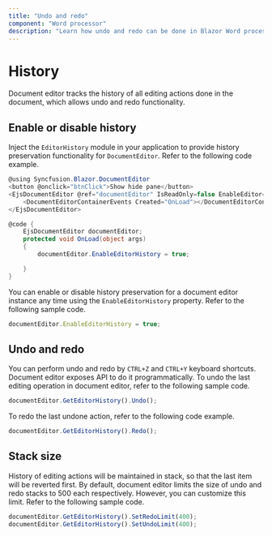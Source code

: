 ```yaml
---
title: "Undo and redo"
component: "Word processor"
description: "Learn how undo and redo can be done in Blazor Word processor and how to customize its limit."
---
```


# History

Document editor tracks the history of all editing actions done in the document, which allows undo and redo functionality.

## Enable or disable history

Inject the `EditorHistory` module in your application to provide history preservation functionality for `DocumentEditor`. Refer to the following code example.

```csharp
@using Syncfusion.Blazor.DocumentEditor
<button @onclick="btnClick">Show hide pane</button>
<EjsDocumentEditor @ref="documentEditor" IsReadOnly=false EnableEditor=true EnableSelection=true>
    <DocumentEditorContainerEvents Created="OnLoad"></DocumentEditorContainerEvents>
</EjsDocumentEditor>

@code {
    EjsDocumentEditor documentEditor;
    protected void OnLoad(object args)
    {
        documentEditor.EnableEditorHistory = true;

    }
}
```

You can enable or disable history preservation for a document editor instance any time using the `EnableEditorHistory` property. Refer to the following sample code.

```javascript
documentEditor.EnableEditorHistory = true;
```

## Undo and redo

You can perform undo and redo by `CTRL+Z` and `CTRL+Y` keyboard shortcuts. Document editor exposes API to do it programmatically.
To undo the last editing operation in document editor, refer to the following sample code.

```javascript
documentEditor.GetEditorHistory().Undo();
```

To redo the last undone action, refer to the following code example.

```javascript
documentEditor.GetEditorHistory().Redo();
```

## Stack size

History of editing actions will be maintained in stack, so that the last item will be reverted first. By default, document editor limits the size of undo and redo stacks to 500 each respectively. However, you can customize this limit. Refer to the following sample code.

```javascript
documentEditor.GetEditorHistory().SetRedoLimit(400);
documentEditor.GetEditorHistory().SetUndoLimit(400);
```
